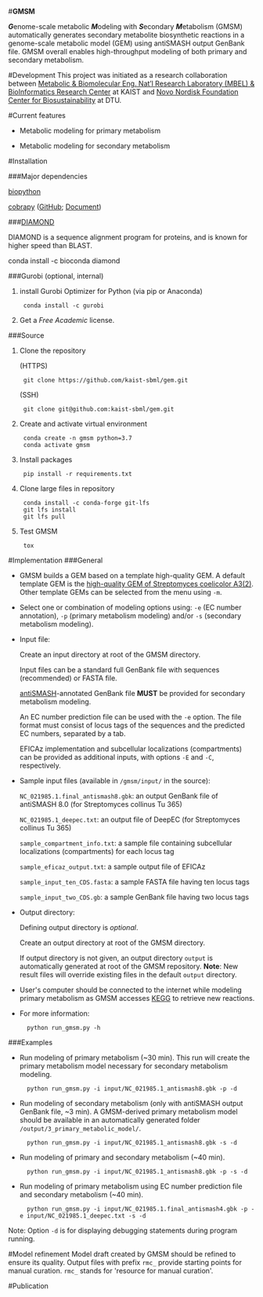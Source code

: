 #**GMSM**

***G***enome-scale metabolic ***M***odeling with ***S***econdary ***M***etabolism (GMSM) automatically generates secondary metabolite biosynthetic reactions in a genome-scale metabolic model (GEM) using antiSMASH output GenBank file. GMSM overall enables high-throughput modeling of both primary and secondary metabolism.

#Development
This project was initiated as a research collaboration between [Metabolic & Biomolecular Eng. Nat’l Research Laboratory (MBEL) & BioInformatics Research Center](http://mbel.kaist.ac.kr/) at KAIST and [Novo Nordisk Foundation Center for Biosustainability](http://www.biosustain.dtu.dk/english) at DTU.

#Current features
- Metabolic modeling for primary metabolism

- Metabolic modeling for secondary metabolism

#Installation

###Major dependencies

[biopython](http://biopython.org/wiki/Biopython)

[cobrapy](https://opencobra.github.io/cobrapy/) ([GitHub](https://github.com/opencobra/cobrapy); [Document](https://cobrapy.readthedocs.io/en/latest/))

###[DIAMOND](https://github.com/bbuchfink/diamond)

DIAMOND is a sequence alignment program for proteins, and is known for higher speed than BLAST.

conda install -c bioconda diamond

###Gurobi (optional, internal)
1. install Gurobi Optimizer for Python (via pip or Anaconda)

        conda install -c gurobi

2. Get a *Free Academic* license.
 
###Source
1. Clone the repository

    (HTTPS)

        git clone https://github.com/kaist-sbml/gem.git
    (SSH)

        git clone git@github.com:kaist-sbml/gem.git

2. Create and activate virtual environment

        conda create -n gmsm python=3.7
        conda activate gmsm

3. Install packages

        pip install -r requirements.txt
        
4. Clone large files in repository
        
        conda install -c conda-forge git-lfs
        git lfs install
        git lfs pull
        
5. Test GMSM

        tox

    
#Implementation
###General
- GMSM builds a GEM based on a template high-quality GEM. A default template GEM is the [high-quality GEM of Streptomyces coelicolor A3(2)](https://onlinelibrary.wiley.com/doi/full/10.1002/biot.201800180). Other template GEMs can be selected from the menu using `-m`.

- Select one or combination of modeling options using: `-e` (EC number annotation), `-p` (primary metabolism modeling) and/or `-s` (secondary metabolism modeling).
- Input file:

    Create an input directory at root of the GMSM directory.

    Input files can be a standard full GenBank file with sequences (recommended) or FASTA file.

    [antiSMASH](https://antismash.secondarymetabolites.org)-annotated GenBank file **MUST** be provided for secondary metabolism modeling.
    
    An EC number prediction file can be used with the `-e` option. The file format must consist of locus tags of the sequences and the predicted EC numbers, separated by a tab.

    EFICAz implementation and subcellular localizations (compartments) can be provided as additional inputs, with options `-E` and `-C`, respectively.

- Sample input files (available in `/gmsm/input/` in the source):

    `NC_021985.1.final_antismash8.gbk`: an output GenBank file of antiSMASH 8.0 (for Streptomyces collinus Tu 365)

    `NC_021985.1_deepec.txt`: an output file of DeepEC (for Streptomyces collinus Tu 365)

    `sample_compartment_info.txt`: a sample file containing subcellular localizations (compartments) for each locus tag

    `sample_eficaz_output.txt`: a sample output file of EFICAz

    `sample_input_ten_CDS.fasta`: a sample FASTA file having ten locus tags

    `sample_input_two_CDS.gb`: a sample GenBank file having two locus tags

- Output directory:

    Defining output directory is *optional*.

    Create an output directory at root of the GMSM directory.

    If output directory is not given, an output directory `output` is automatically generated at root of the GMSM repository. **Note**: New result files will override existing files in the default `output` directory.

- User's computer should be connected to the internet while modeling primary metabolism as GMSM accesses [KEGG](http://www.kegg.jp/kegg/rest/) to retrieve new reactions.
  
- For more information:

        python run_gmsm.py -h

###Examples

- Run modeling of primary metabolism (~30 min). This run will create the primary metabolism model necessary for secondary metabolism modeling.

        python run_gmsm.py -i input/NC_021985.1_antismash8.gbk -p -d

- Run modeling of secondary metabolism (only with antiSMASH output GenBank file, ~3 min). A GMSM-derived primary metabolism model should be available in an automatically generated folder `/output/3_primary_metabolic_model/`.

        python run_gmsm.py -i input/NC_021985.1_antismash8.gbk -s -d

- Run modeling of primary and secondary metabolism (~40 min).

        python run_gmsm.py -i input/NC_021985.1_antismash8.gbk -p -s -d

- Run modeling of primary metabolism using EC number prediction file and secondary metabolism (~40 min). 

        python run_gmsm.py -i input/NC_021985.1.final_antismash4.gbk -p -e input/NC_021985.1_deepec.txt -s -d

Note: Option `-d` is for displaying debugging statements during program running.

#Model refinement
Model draft created by GMSM should be refined to ensure its quality. Output files with prefix `rmc_` provide starting points for manual curation. `rmc_` stands for 'resource for manual curation'.

#Publication


